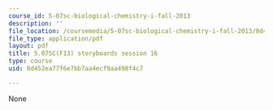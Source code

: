 ```yaml
---
course_id: 5-07sc-biological-chemistry-i-fall-2013
description: ''
file_location: /coursemedia/5-07sc-biological-chemistry-i-fall-2013/0d452ea77f6e7bb7aa4ecf9aa498f4c7_sb_session16.pdf
file_type: application/pdf
layout: pdf
title: 5.07SC(F13) storyboards session 16
type: course
uid: 0d452ea77f6e7bb7aa4ecf9aa498f4c7

---
```

None